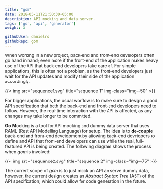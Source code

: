 ```yaml
---
title: "gom"
date: 2018-05-11T21:50:30-05:00
description: API mocking and data server.
tags: ['go', 'api', 'generator']
weight: 3

githubUser: danielrs
githubRepo: gom
---
```


When working in a new project, back-end and front-end developers often go hand in hand; even more if the front-end of the application makes heavy use of the API that back-end developers take care of. For simple applications, this is often not a problem, as the front-end developers just wait for the API updates and modify their side of the application accordingly.

{{< img src="sequence1.svg" title="sequence 1" img-class="img--50" >}}

For bigger applications, the usual worflow is to make sure to design a good API specification that both the back-end and front-end developers need to follow. However, the real-time interaction with the API is affected, as any changes may take longer to be committed.

**Go** **M**ocking is a tool for API mocking and dummy data server that uses RAML (Rest API Modelling Language) for setup. The idea is to **de-couple** back-end and front-end development by allowing back-end developers to define and API that front-end developers can use while the real, full-featured API is being created. The following diagram shows the process when *gom* is involved:

{{< img src="sequence2.svg" title="sequence 2" img-class="img--75" >}}

The current scope of *gom* is to just mock an API an serve dummy data, however, the current design creates an *Abstract Syntax Tree* (AST) of the API specification; which could allow for code generation in the future.
